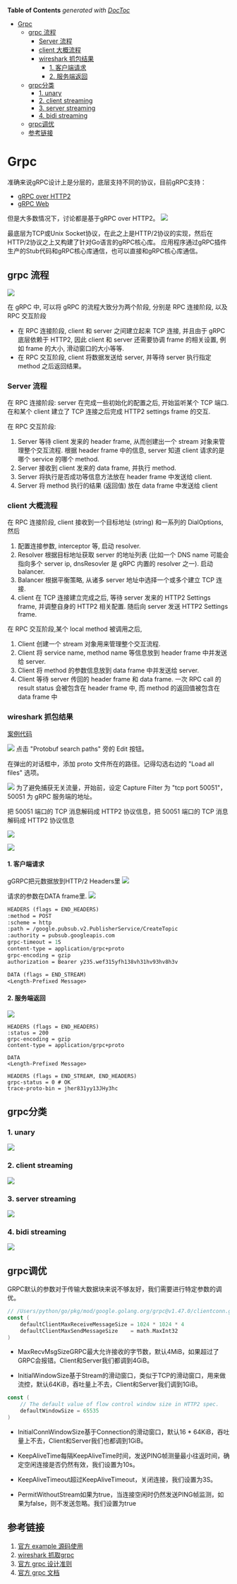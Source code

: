 <!-- START doctoc generated TOC please keep comment here to allow auto update -->
<!-- DON'T EDIT THIS SECTION, INSTEAD RE-RUN doctoc TO UPDATE -->
**Table of Contents**  *generated with [DocToc](https://github.com/thlorenz/doctoc)*

- [Grpc](#grpc)
  - [grpc 流程](#grpc-%E6%B5%81%E7%A8%8B)
    - [Server 流程](#server-%E6%B5%81%E7%A8%8B)
    - [client 大概流程](#client-%E5%A4%A7%E6%A6%82%E6%B5%81%E7%A8%8B)
    - [wireshark 抓包结果](#wireshark-%E6%8A%93%E5%8C%85%E7%BB%93%E6%9E%9C)
      - [1. 客户端请求](#1-%E5%AE%A2%E6%88%B7%E7%AB%AF%E8%AF%B7%E6%B1%82)
      - [2. 服务端返回](#2-%E6%9C%8D%E5%8A%A1%E7%AB%AF%E8%BF%94%E5%9B%9E)
  - [grpc分类](#grpc%E5%88%86%E7%B1%BB)
    - [1. unary](#1-unary)
    - [2. client streaming](#2-client-streaming)
    - [3. server streaming](#3-server-streaming)
    - [4. bidi streaming](#4-bidi-streaming)
  - [grpc调优](#grpc%E8%B0%83%E4%BC%98)
  - [参考链接](#%E5%8F%82%E8%80%83%E9%93%BE%E6%8E%A5)

<!-- END doctoc generated TOC please keep comment here to allow auto update -->

# Grpc
准确来说gRPC设计上是分层的，底层支持不同的协议，目前gRPC支持：

- [gRPC over HTTP2](https://github.com/grpc/grpc/blob/master/doc/PROTOCOL-HTTP2.md)
- [gRPC Web](https://github.com/grpc/grpc/blob/master/doc/PROTOCOL-WEB.md)

但是大多数情况下，讨论都是基于gRPC over HTTP2。
![](.grpc_images/grpc_layer.png)

最底层为TCP或Unix Socket协议，在此之上是HTTP/2协议的实现，然后在HTTP/2协议之上又构建了针对Go语言的gRPC核心库。
应用程序通过gRPC插件生产的Stub代码和gRPC核心库通信，也可以直接和gRPC核心库通信。

## grpc 流程
![](.grpc_images/simple_grpc_process.png)


在 gRPC 中, 可以将 gRPC 的流程大致分为两个阶段, 分别是 RPC 连接阶段, 以及 RPC 交互阶段

- 在 RPC 连接阶段, client 和 server 之间建立起来 TCP 连接, 并且由于 gRPC 底层依赖于 HTTP2, 因此 client 和 server 还需要协调 frame 的相关设置, 例如 frame 的大小, 滑动窗口的大小等等.
- 在 RPC 交互阶段, client 将数据发送给 server, 并等待 server 执行指定 method 之后返回结果。


### Server 流程

在 RPC 连接阶段: server 在完成一些初始化的配置之后, 开始监听某个 TCP 端口. 在和某个 client 建立了 TCP 连接之后完成 HTTP2 settings frame 的交互.


在 RPC 交互阶段:

1. Server 等待 client 发来的 header frame, 从而创建出一个 stream 对象来管理整个交互流程. 根据 header frame 中的信息, server 知道 client 请求的是哪个 service 的哪个 method.
2. Server 接收到 client 发来的 data frame, 并执行 method.
3. Server 将执行是否成功等信息方法放在 header frame 中发送给 client.
4. Server 将 method 执行的结果 (返回值) 放在 data frame 中发送给 client


### client 大概流程

在 RPC 连接阶段, client 接收到一个目标地址 (string) 和一系列的 DialOptions, 然后

1. 配置连接参数, interceptor 等, 启动 resolver.
2. Resolver 根据目标地址获取 server 的地址列表 (比如一个 DNS name 可能会指向多个 server ip, dnsResovler 是 gRPC 内置的 resolver 之一). 启动 balancer.
3. Balancer 根据平衡策略, 从诸多 server 地址中选择一个或多个建立 TCP 连接.
4. client 在 TCP 连接建立完成之后, 等待 server 发来的 HTTP2 Settings frame, 并调整自身的 HTTP2 相关配置. 随后向 server 发送 HTTP2 Settings frame.


在 RPC 交互阶段,某个 local method 被调用之后,

1. Client 创建一个 stream 对象用来管理整个交互流程.
2. Client 将 service name, method name 等信息放到 header frame 中并发送给 server.
3. Client 将 method 的参数信息放到 data frame 中并发送给 server.
4. Client 等待 server 传回的 header frame 和 data frame. 一次 RPC call 的 result status 会被包含在 header frame 中, 而 method 的返回值被包含在 data frame 中


### wireshark 抓包结果
[案例代码](./01_grpc_helloworld)

![](.grpc_images/wireshark_config2.png)
点击 "Protobuf search paths" 旁的 Edit 按钮。

在弹出的对话框中，添加 proto 文件所在的路径。记得勾选右边的 "Load all files" 选项。

![](.grpc_images/wireshark_config1.png)
为了避免捕获无关流量，开始前，设定 Capture Filter 为 "tcp port 50051"，50051 为 gRPC 服务端的地址。

把 50051 端口的 TCP 消息解码成 HTTP2 协议信息，把 50051 端口的 TCP 消息解码成 HTTP2 协议信息

![](.grpc_images/wireshark_config.png)

![](.grpc_images/wireshark_info.png)

#### 1. 客户端请求
gGRPC把元数据放到HTTP/2 Headers里
![](.grpc_images/client_hello_req.png)

请求的参数在DATA frame里.
![](.grpc_images/client_hello_req2.png)

```protobuf
HEADERS (flags = END_HEADERS)
:method = POST
:scheme = http
:path = /google.pubsub.v2.PublisherService/CreateTopic
:authority = pubsub.googleapis.com
grpc-timeout = 1S
content-type = application/grpc+proto
grpc-encoding = gzip
authorization = Bearer y235.wef315yfh138vh31hv93hv8h3v

DATA (flags = END_STREAM)
<Length-Prefixed Message>

```


#### 2. 服务端返回
![](.grpc_images/server_hello_response.png)
```
HEADERS (flags = END_HEADERS)
:status = 200
grpc-encoding = gzip
content-type = application/grpc+proto

DATA
<Length-Prefixed Message>

HEADERS (flags = END_STREAM, END_HEADERS)
grpc-status = 0 # OK
trace-proto-bin = jher831yy13JHy3hc
```

## grpc分类
### 1. unary
![](.grpc_images/unary.png)

### 2. client streaming
![](.grpc_images/client_streaming.png)    

### 3. server streaming
![](.grpc_images/server_streaming.png)

### 4. bidi streaming   
![](.grpc_images/bidi_streaming.png)




## grpc调优

GRPC默认的参数对于传输大数据块来说不够友好，我们需要进行特定参数的调优。

```go
// /Users/python/go/pkg/mod/google.golang.org/grpc@v1.47.0/clientconn.go
const (
	defaultClientMaxReceiveMessageSize = 1024 * 1024 * 4
	defaultClientMaxSendMessageSize    = math.MaxInt32
)
```
* MaxRecvMsgSizeGRPC最大允许接收的字节数，默认4MiB，如果超过了GRPC会报错。Client和Server我们都调到4GiB。

* InitialWindowSize基于Stream的滑动窗口，类似于TCP的滑动窗口，用来做流控，默认64KiB，吞吐量上不去，Client和Server我们调到1GiB。
```go
const (
	// The default value of flow control window size in HTTP2 spec.
	defaultWindowSize = 65535
)
```

* InitialConnWindowSize基于Connection的滑动窗口，默认16 * 64KiB，吞吐量上不去，Client和Server我们也都调到1GiB。

* KeepAliveTime每隔KeepAliveTime时间，发送PING帧测量最小往返时间，确定空闲连接是否仍然有效，我们设置为10s。

* KeepAliveTimeout超过KeepAliveTimeout，关闭连接，我们设置为3S。

* PermitWithoutStream如果为true，当连接空闲时仍然发送PING帧监测，如果为false，则不发送忽略。我们设置为true


## 参考链接
1. [官方 example 源码使用](https://github.com/grpc/grpc-go/tree/master/examples/features)
2. [wireshark 抓取grpc](https://www.imlc.me/how-to-inspect-grpc-with-wireshark/)
3. [官方 grpc 设计准则](https://grpc.io/blog/principles/)
4. [官方 grpc 文档](https://github.com/grpc/grpc/tree/master/doc)